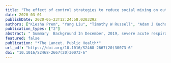 ```yaml
---
title: "The effect of control strategies to reduce social mixing on outcomes of the COVID-19 epidemic in Wuhan, China: a modelling study"
date: 2020-03-01
publishDate: 2020-05-23T12:24:58.020329Z
authors: ["Kiesha Prem", "Yang Liu", "Timothy W Russell", "Adam J Kucharski", "Rosalind M Eggo", "Nicholas Davies", "Mark Jit", "Petra Klepac"]
publication_types: ["2"]
abstract: " Summary  Background In December, 2019, severe acute respiratory syndrome coronavirus 2 (SARS-CoV-2), a novel coronavirus, emerged in Wuhan, China. Since then, the city of Wuhan has taken unprecedented measures in response to the outbreak, including extended school and workplace closures. We aimed to estimate the effects of physical distancing measures on the progression of the COVID-19 epidemic, hoping to provide some insights for the rest of the world.   Methods To examine how changes in population mixing have affected outbreak progression in Wuhan, we used synthetic location-specific contact patterns in Wuhan and adapted these in the presence of school closures, extended workplace closures, and a reduction in mixing in the general community. Using these matrices and the latest estimates of the epidemiological parameters of the Wuhan outbreak, we simulated the ongoing trajectory of an outbreak in Wuhan using an age-structured susceptible-exposed-infected-removed (SEIR) model for several physical distancing measures. We fitted the latest estimates of epidemic parameters from a transmission model to data on local and internationally exported cases from Wuhan in an age-structured epidemic framework and investigated the age distribution of cases. We also simulated lifting of the control measures by allowing people to return to work in a phased-in way and looked at the effects of returning to work at different stages of the underlying outbreak (at the beginning of March or April).   Findings Our projections show that physical distancing measures were most effective if the staggered return to work was at the beginning of April; this reduced the median number of infections by more than 92% (IQR 66–97) and 24% (13–90) in mid-2020 and end-2020, respectively. There are benefits to sustaining these measures until April in terms of delaying and reducing the height of the peak, median epidemic size at end-2020, and affording health-care systems more time to expand and respond. However, the modelled effects of physical distancing measures vary by the duration of infectiousness and the role school children have in the epidemic.   Interpretation Restrictions on activities in Wuhan, if maintained until April, would probably help to delay the epidemic peak. Our projections suggest that premature and sudden lifting of interventions could lead to an earlier secondary peak, which could be flattened by relaxing the interventions gradually. However, there are limitations to our analysis, including large uncertainties around estimates of textitRtextsubscript0 and the duration of infectiousness.   Funding Bill & Melinda Gates Foundation, National Institute for Health Research, Wellcome Trust, and Health Data Research UK.  "
featured: false
publication: "*The Lancet. Public Health*"
url_pdf: "https://doi.org/10.1016/S2468-2667(20)30073-6"
doi: "10.1016/S2468-2667(20)30073-6"
---
```


